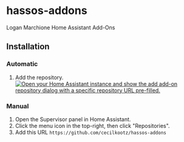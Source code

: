 # hassos-addons
Logan Marchione Home Assistant Add-Ons

## Installation

### Automatic
1. Add the repository.  
[![Open your Home Assistant instance and show the add add-on repository dialog with a specific repository URL pre-filled.](https://my.home-assistant.io/badges/supervisor_add_addon_repository.svg)](https://my.home-assistant.io/redirect/supervisor_add_addon_repository/?repository_url=https%3A%2F%2Fgithub.com%2Fcecilkootz%2Fhassos-addons)

### Manual
1. Open the Supervisor panel in Home Assistant.
1. Click the menu icon in the top-right, then click "Repositories".
1. Add this URL `https://github.com/cecilkootz/hassos-addons`
